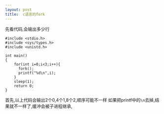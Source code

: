 ```yaml
---
layout: post
title:  c语言的fork
---
```


先看代码,会输出多少行

```
#include <stdio.h>
#include <sys/types.h>
#include <unistd.h>

int main()
{
    for(int i=0;i<3;i++){
	  fork();
	  printf("%d\n",i);
    }
	sleep(1);
    return 0;
}
```

首先,以上代码会输出2个0,4个1,8个2,顺序可能不一样
如果把printf中的`\n`去掉,结果就不一样了,缓冲会被子进程继承,
